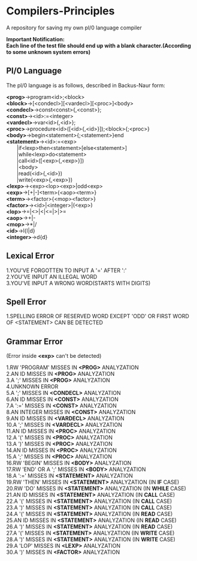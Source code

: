 # Compilers-Principles
A repository for saving my own pl/0 language compiler

**Important Notification:**<br>
**Each line of the test file should end up with a blank character.(According to some unknown system errors)**<br>

## Pl/0 Language
The pl/0 language is as follows, described in Backus-Naur form:

**&lt;prog&gt;**->program&lt;id&gt;;&lt;block&gt;<br>
**&lt;block&gt;**->[&lt;condecl&gt;][&lt;vardecl&gt;][&lt;proc&gt;]&lt;body&gt;<br>
**&lt;condecl&gt;**->const&lt;const&gt;{,&lt;const&gt;};<br>
**&lt;const&gt;**->&lt;id&gt;:=&lt;integer&gt;<br>
**&lt;vardecl&gt;**->var&lt;id&gt;{,&lt;id&gt;};<br>
**&lt;proc&gt;**->procedure&lt;id&gt;([&lt;id&gt;{,&lt;id&gt;}]);&lt;block&gt;{;&lt;proc&gt;}<br>
**&lt;body&gt;**->begin&lt;statement&gt;{;&lt;statement&gt;}end<br>
**&lt;statement&gt;**->&lt;id&gt;:=&lt;exp&gt;<br>
&emsp;&emsp;|if&lt;lexp&gt;then&lt;statement&gt;[else&lt;statement&gt;]<br>
&emsp;&emsp;|while&lt;lexp&gt;do&lt;statement&gt;<br>
&emsp;&emsp;|call&lt;id&gt;([&lt;exp&gt;{,&lt;exp&gt;}])<br>
&emsp;&emsp;|&lt;body&gt;<br>
&emsp;&emsp;|read(&lt;id&gt;{,&lt;id&gt;})<br>
&emsp;&emsp;|write(&lt;exp&gt;{,&lt;exp&gt;})<br>
**&lt;lexp&gt;**->&lt;exp&gt;&lt;lop&gt;&lt;exp&gt;|odd&lt;exp&gt;<br>
**&lt;exp&gt;**->[+|-]&lt;term&gt;{&lt;aop&gt;&lt;term&gt;}<br>
**&lt;term&gt;**->&lt;factor&gt;{&lt;mop&gt;&lt;factor&gt;}<br>
**&lt;factor&gt;**->&lt;id&gt;|&lt;integer&gt;|(&lt;exp&gt;)<br>
**&lt;lop&gt;**->=|&lt;&gt;|&lt;|&lt;=|&gt;|&gt;=<br>
**&lt;aop&gt;**->+|-<br>
**&lt;mop&gt;**->*|/<br>
**&lt;id&gt;**->l{l|d}<br>
**&lt;integer&gt;**->d{d}<br>

## Lexical Error
1.YOU'VE FORGOTTEN TO INPUT A '=' AFTER ':'<br>
2.YOU'VE INPUT AN ILLEGAL WORD<br>
3.YOU'VE INPUT A WRONG WORD(STARTS WITH DIGITS)<br>

## Spell Error
1.SPELLING ERROR OF RESERVED WORD EXCEPT 'ODD' OR FIRST WORD OF &lt;STATEMENT&gt; CAN BE DETECTED<br>

## Grammar Error
(Error inside **&lt;exp&gt;** can't be detected)<br>

1.RW 'PROGRAM' MISSES IN **&lt;PROG&gt;** ANALYZATION<br>
2.AN ID MISSES IN **&lt;PROG&gt;** ANALYZATION<br>
3.A ';' MISSES IN **&lt;PROG&gt;** ANALYZATION<br>
4.UNKNOWN ERROR<br>
5.A ';' MISSES IN **&lt;CONDECL&gt;** ANALYZATION<br>
6.AN ID MISSES IN **&lt;CONST&gt;** ANALYZATION<br>
7.A ':=' MISSES IN **&lt;CONST&gt;** ANALYZATION<br>
8.AN INTEGER MISSES IN **&lt;CONST&gt;** ANALYZATION<br>
9.AN ID MISSES IN **&lt;VARDECL&gt;** ANALYZATION<br>
10.A ';' MISSES IN **&lt;VARDECL&gt;** ANALYZATION<br>
11.AN ID MISSES IN **&lt;PROC&gt;** ANALYZATION<br>
12.A '(' MISSES IN **&lt;PROC&gt;** ANALYZATION<br>
13.A ')' MISSES IN **&lt;PROC&gt;** ANALYZATION<br>
14.AN ID MISSES IN **&lt;PROC&gt;** ANALYZATION<br>
15.A ';' MISSES IN **&lt;PROC&gt;** ANALYZATION<br>
16.RW 'BEGIN' MISSES IN **&lt;BODY&gt;** ANALYZATION<br>
17.RW 'END' OR A ';' MISSES IN **&lt;BODY&gt;** ANALYZATION<br>
18.A ':=' MISSES IN **&lt;STATEMENT&gt;** ANALYZATION<br>
19.RW 'THEN' MISSES IN **&lt;STATEMENT&gt;** ANALYZATION (IN **IF** CASE)<br>
20.RW 'DO' MISSES IN **&lt;STATEMENT&gt;** ANALYZATION (IN **WHILE** CASE)<br>
21.AN ID MISSES IN **&lt;STATEMENT&gt;** ANALYZATION (IN **CALL** CASE)<br>
22.A '(' MISSES IN **&lt;STATEMENT&gt;** ANALYZATION (IN **CALL** CASE)<br>
23.A ')' MISSES IN **&lt;STATEMENT&gt;** ANALYZATION (IN **CALL** CASE)<br>
24.A '(' MISSES IN **&lt;STATEMENT&gt;** ANALYZATION (IN **READ** CASE)<br>
25.AN ID MISSES IN **&lt;STATEMENT&gt;** ANALYZATION (IN **READ** CASE)<br>
26.A ')' MISSES IN **&lt;STATEMENT&gt;** ANALYZATION (IN **READ** CASE)<br>
27.A '(' MISSES IN **&lt;STATEMENT&gt;** ANALYZATION (IN **WRITE** CASE)<br>
28.A ')' MISSES IN **&lt;STATEMENT&gt;** ANALYZATION (IN **WRITE** CASE)<br>
29.A 'LOP' MISSES IN **&lt;LEXP&gt;** ANALYZATION<br>
30.A ')' MISSES IN **&lt;FACTOR&gt;** ANALYZATION<br>
